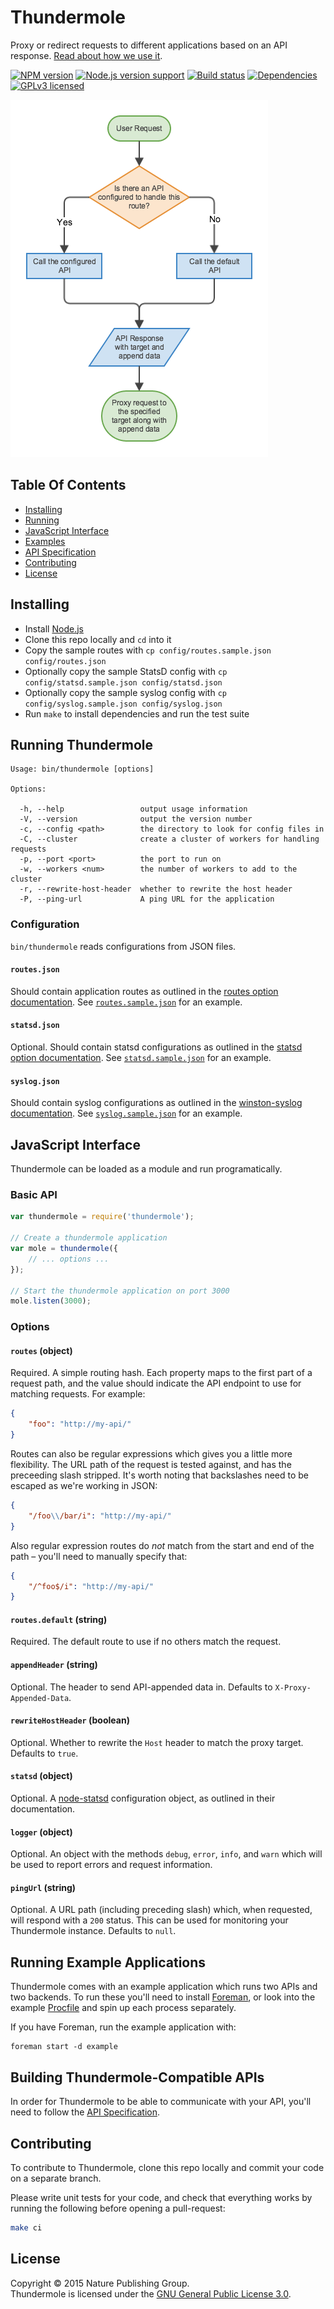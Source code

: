 
Thundermole
===========

Proxy or redirect requests to different applications based on an API response. [Read about how we use it][cruft-post].

[![NPM version][shield-npm]][info-npm]
[![Node.js version support][shield-node]][info-node]
[![Build status][shield-build]][info-build]
[![Dependencies][shield-dependencies]][info-dependencies]
[![GPLv3 licensed][shield-license]][info-license]

![Thundermole Flow Diagram](docs/Diagram.png?raw=true)


Table Of Contents
-----------------

- [Installing](#installing)
- [Running](#running-thundermole)
- [JavaScript Interface](#javascript-interface)
- [Examples](#running-example-applications)
- [API Specification](#building-thundermole-compatible-apis)
- [Contributing](#contributing)
- [License](#license)


Installing
----------

- Install [Node.js][node]
- Clone this repo locally and `cd` into it
- Copy the sample routes with `cp config/routes.sample.json config/routes.json`
- Optionally copy the sample StatsD config with `cp config/statsd.sample.json config/statsd.json`
- Optionally copy the sample syslog config with `cp config/syslog.sample.json config/syslog.json`
- Run `make` to install dependencies and run the test suite


Running Thundermole
-------------------

```
Usage: bin/thundermole [options]

Options:

  -h, --help                 output usage information
  -V, --version              output the version number
  -c, --config <path>        the directory to look for config files in
  -C, --cluster              create a cluster of workers for handling requests
  -p, --port <port>          the port to run on
  -w, --workers <num>        the number of workers to add to the cluster
  -r, --rewrite-host-header  whether to rewrite the host header
  -P, --ping-url             A ping URL for the application
```

### Configuration

`bin/thundermole` reads configurations from JSON files.

#### `routes.json`

Should contain application routes as outlined in the [routes option documentation](#routes-object). See [`routes.sample.json`](/config/routes.sample.json) for an example.

#### `statsd.json`

Optional. Should contain statsd configurations as outlined in the [statsd option documentation](#statsd-object). See [`statsd.sample.json`](/config/statsd.sample.json) for an example.

#### `syslog.json`

Should contain syslog configurations as outlined in the [winston-syslog documentation][winston-syslog]. See [`syslog.sample.json`](/config/syslog.sample.json) for an example.


JavaScript Interface
--------------------

Thundermole can be loaded as a module and run programatically.


### Basic API

```js
var thundermole = require('thundermole');

// Create a thundermole application
var mole = thundermole({
    // ... options ...
});

// Start the thundermole application on port 3000
mole.listen(3000);
```


### Options

#### `routes` (object)

Required. A simple routing hash. Each property maps to the first part of a request path, and the value should indicate the API endpoint to use for matching requests. For example:

```json
{
    "foo": "http://my-api/"
}
```

Routes can also be regular expressions which gives you a little more flexibility. The URL path of the request is tested against, and has the preceeding slash stripped. It's worth noting that backslashes need to be escaped as we're working in JSON:

```json
{
    "/foo\\/bar/i": "http://my-api/"
}
```

Also regular expression routes do *not* match from the start and end of the path – you'll need to manually specify that:

```json
{
    "/^foo$/i": "http://my-api/"
}
```

#### `routes.default` (string)

Required. The default route to use if no others match the request.

#### `appendHeader` (string)

Optional. The header to send API-appended data in. Defaults to `X-Proxy-Appended-Data`.

#### `rewriteHostHeader` (boolean)

Optional. Whether to rewrite the `Host` header to match the proxy target. Defaults to `true`.

#### `statsd` (object)

Optional. A [node-statsd][node-statsd] configuration object, as outlined in their documentation.

#### `logger` (object)

Optional. An object with the methods `debug`, `error`, `info`, and `warn` which will be used to report errors and request information.

#### `pingUrl` (string)

Optional. A URL path (including preceding slash) which, when requested, will respond with a `200` status. This can be used for monitoring your Thundermole instance. Defaults to `null`.



Running Example Applications
----------------------------

Thundermole comes with an example application which runs two APIs and two backends. To run these you'll need to install [Foreman][foreman], or look into the example [Procfile](example/Procfile) and spin up each process separately.

If you have Foreman, run the example application with:

```
foreman start -d example
```


Building Thundermole-Compatible APIs
------------------------------------

In order for Thundermole to be able to communicate with your API, you'll need to follow the [API Specification](/docs/API-Specification.md).


Contributing
------------

To contribute to Thundermole, clone this repo locally and commit your code on a separate branch.

Please write unit tests for your code, and check that everything works by running the following before opening a pull-request:

```sh
make ci
```


License
-------

Copyright &copy; 2015 Nature Publishing Group.  
Thundermole is licensed under the [GNU General Public License 3.0][info-license].



[cruft-post]: http://cruft.io/posts/complex-routing-logic-with-thundermole/
[foreman]: https://github.com/ddollar/foreman
[node]: https://nodejs.org/
[node-statsd]: https://github.com/sivy/node-statsd
[winston-syslog]: https://github.com/winstonjs/winston-syslog

[info-dependencies]: https://gemnasium.com/nature/thundermole
[info-license]: LICENSE
[info-node]: package.json
[info-npm]: https://www.npmjs.com/package/thundermole
[info-build]: https://travis-ci.org/nature/thundermole
[shield-dependencies]: https://img.shields.io/gemnasium/nature/thundermole.svg
[shield-license]: https://img.shields.io/badge/license-GPLv3-blue.svg
[shield-node]: https://img.shields.io/node/v/thundermole.svg?label=node.js%20support
[shield-npm]: https://img.shields.io/npm/v/thundermole.svg
[shield-build]: https://img.shields.io/travis/nature/thundermole/master.svg
